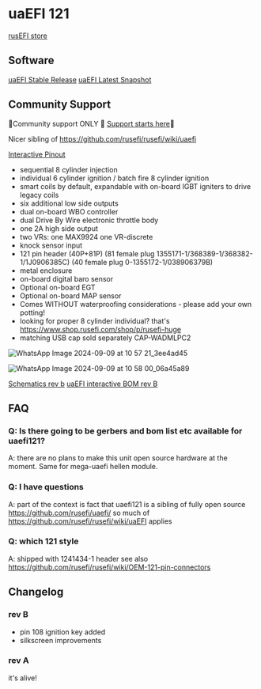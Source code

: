 # uaEFI 121

[rusEFI store](https://www.shop.rusefi.com/shop/p/uaefi121)

## Software

[uaEFI Stable Release](https://github.com/rusefi/rusefi/releases/latest/download/rusefi_bundle_uaefi121.zip) [uaEFI Latest Snapshot](https://rusefi.com/build_server/rusefi_bundle_uaefi121.zip)

## Community Support

🔴Community support ONLY 🔴 [Support starts here](https://github.com/rusefi/rusefi/wiki/Support)🔴

Nicer sibling of https://github.com/rusefi/rusefi/wiki/uaefi

[Interactive Pinout](https://rusefi.com/docs/pinouts/hellen/uaefi121/)

* sequential 8 cylinder injection
* individual 6 cylinder ignition / batch fire 8 cylinder ignition
* smart coils by default, expandable with on-board IGBT igniters to drive legacy coils
* six additional low side outputs
* dual on-board WBO controller
* dual Drive By Wire electronic throttle body
* one 2A high side output
* two VRs: one MAX9924 one VR-discrete
* knock sensor input
* 121 pin header (40P+81P) (81 female plug 1355171-1/368389-1/368382-1/1J0906385C) (40 female plug 0-1355172-1/038906379B)
* metal enclosure
* on-board digital baro sensor
* Optional on-board EGT
* Optional on-board MAP sensor
* Comes WITHOUT waterproofing considerations - please add your own potting!
* looking for proper 8 cylinder individual? that's https://www.shop.rusefi.com/shop/p/rusefi-huge
* matching USB cap sold separately CAP-WADMLPC2

![WhatsApp Image 2024-09-09 at 10 57 21_3ee4ad45](https://github.com/user-attachments/assets/6e7067ff-88e9-4c5a-b931-36282d51f37c)

![WhatsApp Image 2024-09-09 at 10 58 00_06a45a89](https://github.com/user-attachments/assets/a7eff9ac-6a69-46c1-b14f-b930f2459e2f)

[Schematics rev b](Hardware/Hellen/uaefi121-b-schematic.pdf)
[uaEFI interactive BOM rev B](https://rusefi.com/docs/ibom/uaefi121-b-ibom.html)

## FAQ

### Q: Is there going to be gerbers and bom list etc available for uaefi121?

A: there are no plans to make this unit open source hardware at the moment. Same for mega-uaefi hellen module.

### Q: I have questions

A: part of the context is fact that uaefi121 is a sibling of fully open source https://github.com/rusefi/uaefi/ so much of https://github.com/rusefi/rusefi/wiki/uaEFI applies

### Q: which 121 style

A: shipped with 1241434-1 header see also https://github.com/rusefi/rusefi/wiki/OEM-121-pin-connectors

## Changelog

### rev B

* pin 108 ignition key added
* silkscreen improvements

### rev A

it's alive!
